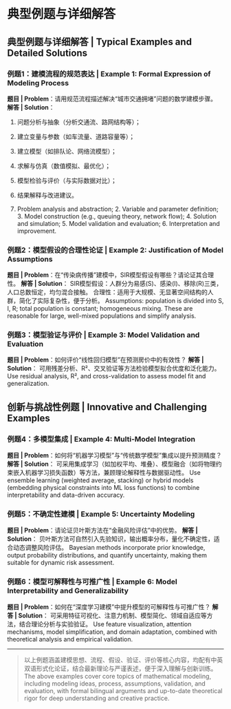 # 典型例题与详细解答

## 典型例题与详细解答 | Typical Examples and Detailed Solutions

### 例题1：建模流程的规范表达 | Example 1: Formal Expression of Modeling Process

**题目 | Problem**：请用规范流程描述解决“城市交通拥堵”问题的数学建模步骤。
**解答 | Solution**：

1. 问题分析与抽象（分析交通流、路网结构等）；
2. 建立变量与参数（如车流量、道路容量等）；
3. 建立模型（如排队论、网络流模型）；
4. 求解与仿真（数值模拟、最优化）；
5. 模型检验与评价（与实际数据对比）；
6. 结果解释与改进建议。

7. Problem analysis and abstraction; 2. Variable and parameter definition; 3. Model construction (e.g., queuing theory, network flow); 4. Solution and simulation; 5. Model validation and evaluation; 6. Interpretation and improvement.

### 例题2：模型假设的合理性论证 | Example 2: Justification of Model Assumptions

**题目 | Problem**：在“传染病传播”建模中，SIR模型假设有哪些？请论证其合理性。
**解答 | Solution**：
SIR模型假设：人群分为易感(S)、感染(I)、移除(R)三类，人口总数恒定，均匀混合接触。
合理性：适用于大规模、无显著空间结构的人群，简化了实际复杂性，便于分析。
Assumptions: population is divided into S, I, R; total population is constant; homogeneous mixing. These are reasonable for large, well-mixed populations and simplify analysis.

### 例题3：模型验证与评价 | Example 3: Model Validation and Evaluation

**题目 | Problem**：如何评价“线性回归模型”在预测房价中的有效性？
**解答 | Solution**：
可用残差分析、R²、交叉验证等方法检验模型拟合优度和泛化能力。
Use residual analysis, R², and cross-validation to assess model fit and generalization.

## 创新与挑战性例题 | Innovative and Challenging Examples

### 例题4：多模型集成 | Example 4: Multi-Model Integration

**题目 | Problem**：如何将“机器学习模型”与“传统数学模型”集成以提升预测精度？
**解答 | Solution**：
可采用集成学习（如加权平均、堆叠）、模型融合（如将物理约束嵌入机器学习损失函数）等方法，兼顾理论解释性与数据驱动性。
Use ensemble learning (weighted average, stacking) or hybrid models (embedding physical constraints into ML loss functions) to combine interpretability and data-driven accuracy.

### 例题5：不确定性建模 | Example 5: Uncertainty Modeling

**题目 | Problem**：请论证贝叶斯方法在“金融风险评估”中的优势。
**解答 | Solution**：
贝叶斯方法可自然引入先验知识，输出概率分布，量化不确定性，适合动态调整风险评估。
Bayesian methods incorporate prior knowledge, output probability distributions, and quantify uncertainty, making them suitable for dynamic risk assessment.

### 例题6：模型可解释性与可推广性 | Example 6: Model Interpretability and Generalizability

**题目 | Problem**：如何在“深度学习建模”中提升模型的可解释性与可推广性？
**解答 | Solution**：
可采用特征可视化、注意力机制、模型简化、领域自适应等方法，结合理论分析与实验验证。
Use feature visualization, attention mechanisms, model simplification, and domain adaptation, combined with theoretical analysis and empirical validation.

---

> 以上例题涵盖建模思想、流程、假设、验证、评价等核心内容，均配有中英双语形式化论证，结合最新理论与严谨表述，便于深入理解与创新训练。
> The above examples cover core topics of mathematical modeling, including modeling ideas, process, assumptions, validation, and evaluation, with formal bilingual arguments and up-to-date theoretical rigor for deep understanding and creative practice.

